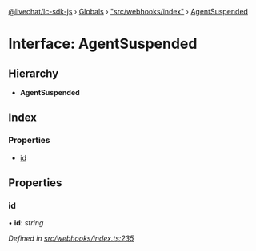 [@livechat/lc-sdk-js](../README.md) › [Globals](../globals.md) › ["src/webhooks/index"](../modules/_src_webhooks_index_.md) › [AgentSuspended](_src_webhooks_index_.agentsuspended.md)

# Interface: AgentSuspended

## Hierarchy

* **AgentSuspended**

## Index

### Properties

* [id](_src_webhooks_index_.agentsuspended.md#id)

## Properties

###  id

• **id**: *string*

*Defined in [src/webhooks/index.ts:235](https://github.com/livechat/lc-sdk-js/blob/228cb10/src/webhooks/index.ts#L235)*
